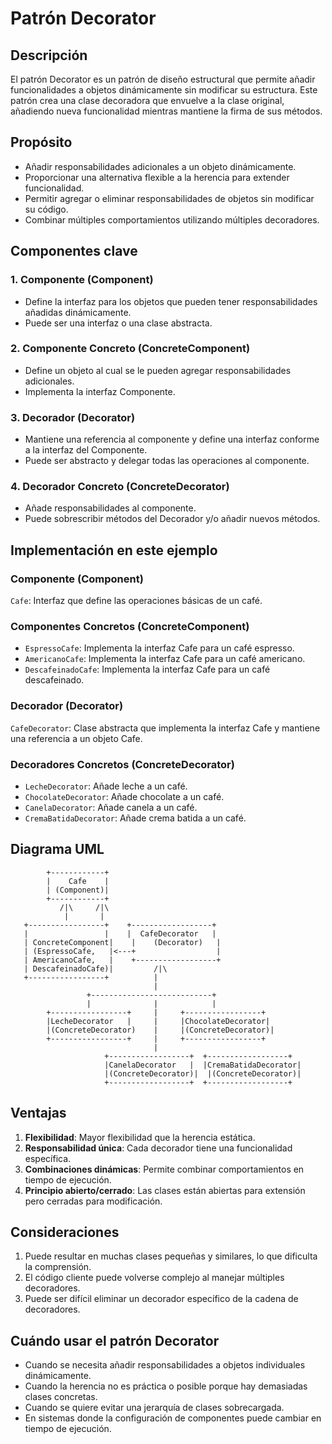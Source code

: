 # Patrón Decorator

## Descripción
El patrón Decorator es un patrón de diseño estructural que permite añadir funcionalidades a objetos dinámicamente sin modificar su estructura. Este patrón crea una clase decoradora que envuelve a la clase original, añadiendo nueva funcionalidad mientras mantiene la firma de sus métodos.

## Propósito
- Añadir responsabilidades adicionales a un objeto dinámicamente.
- Proporcionar una alternativa flexible a la herencia para extender funcionalidad.
- Permitir agregar o eliminar responsabilidades de objetos sin modificar su código.
- Combinar múltiples comportamientos utilizando múltiples decoradores.

## Componentes clave

### 1. Componente (Component)
- Define la interfaz para los objetos que pueden tener responsabilidades añadidas dinámicamente.
- Puede ser una interfaz o una clase abstracta.

### 2. Componente Concreto (ConcreteComponent)
- Define un objeto al cual se le pueden agregar responsabilidades adicionales.
- Implementa la interfaz Componente.

### 3. Decorador (Decorator)
- Mantiene una referencia al componente y define una interfaz conforme a la interfaz del Componente.
- Puede ser abstracto y delegar todas las operaciones al componente.

### 4. Decorador Concreto (ConcreteDecorator)
- Añade responsabilidades al componente.
- Puede sobrescribir métodos del Decorador y/o añadir nuevos métodos.

## Implementación en este ejemplo

### Componente (Component)
`Cafe`: Interfaz que define las operaciones básicas de un café.

### Componentes Concretos (ConcreteComponent)
- `EspressoCafe`: Implementa la interfaz Cafe para un café espresso.
- `AmericanoCafe`: Implementa la interfaz Cafe para un café americano.
- `DescafeinadoCafe`: Implementa la interfaz Cafe para un café descafeinado.

### Decorador (Decorator)
`CafeDecorator`: Clase abstracta que implementa la interfaz Cafe y mantiene una referencia a un objeto Cafe.

### Decoradores Concretos (ConcreteDecorator)
- `LecheDecorator`: Añade leche a un café.
- `ChocolateDecorator`: Añade chocolate a un café.
- `CanelaDecorator`: Añade canela a un café.
- `CremaBatidaDecorator`: Añade crema batida a un café.

## Diagrama UML

```
        +------------+
        |    Cafe    |
        | (Component)|
        +------------+
           /|\     /|\
            |       |
   +-----------------+    +------------------+
   |                 |    |  CafeDecorator   |
   | ConcreteComponent|    |    (Decorator)   |
   | (EspressoCafe,   |<---+                  |
   | AmericanoCafe,   |    +------------------+
   | DescafeinadoCafe)|         /|\
   +-----------------+          |
                                |
                 +---------------------------+
                 |              |            |
        +-----------------+     |     +-----------------+
        |LecheDecorator   |     |     |ChocolateDecorator|
        |(ConcreteDecorator)    |     |(ConcreteDecorator)|
        +-----------------+     |     +-----------------+
                                |
                     +------------------+  +------------------+
                     |CanelaDecorator   |  |CremaBatidaDecorator|
                     |(ConcreteDecorator)|  |(ConcreteDecorator)|
                     +------------------+  +------------------+
```

## Ventajas
1. **Flexibilidad**: Mayor flexibilidad que la herencia estática.
2. **Responsabilidad única**: Cada decorador tiene una funcionalidad específica.
3. **Combinaciones dinámicas**: Permite combinar comportamientos en tiempo de ejecución.
4. **Principio abierto/cerrado**: Las clases están abiertas para extensión pero cerradas para modificación.

## Consideraciones
1. Puede resultar en muchas clases pequeñas y similares, lo que dificulta la comprensión.
2. El código cliente puede volverse complejo al manejar múltiples decoradores.
3. Puede ser difícil eliminar un decorador específico de la cadena de decoradores.

## Cuándo usar el patrón Decorator
- Cuando se necesita añadir responsabilidades a objetos individuales dinámicamente.
- Cuando la herencia no es práctica o posible porque hay demasiadas clases concretas.
- Cuando se quiere evitar una jerarquía de clases sobrecargada.
- En sistemas donde la configuración de componentes puede cambiar en tiempo de ejecución.